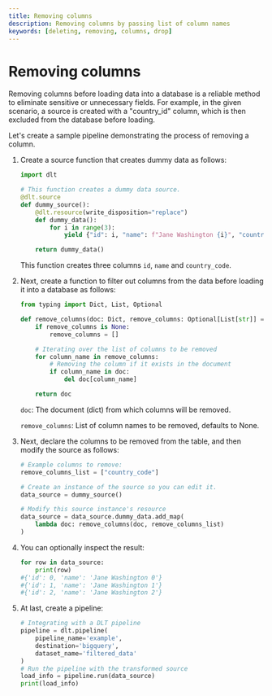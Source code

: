 ```yaml
---
title: Removing columns
description: Removing columns by passing list of column names
keywords: [deleting, removing, columns, drop]
---
```


# Removing columns

Removing columns before loading data into a database is a reliable method to eliminate sensitive or
unnecessary fields. For example, in the given scenario, a source is created with a "country_id" column,
which is then excluded from the database before loading.

Let's create a sample pipeline demonstrating the process of removing a column.

1. Create a source function that creates dummy data as follows:

   ```py
   import dlt

   # This function creates a dummy data source.
   @dlt.source
   def dummy_source():
       @dlt.resource(write_disposition="replace")
       def dummy_data():
           for i in range(3):
               yield {"id": i, "name": f"Jane Washington {i}", "country_code": 40 + i}

       return dummy_data()
   ```
   This function creates three columns `id`, `name` and `country_code`.

1. Next, create a function to filter out columns from the data before loading it into a database as follows:

   ```py
   from typing import Dict, List, Optional

   def remove_columns(doc: Dict, remove_columns: Optional[List[str]] = None) -> Dict:
       if remove_columns is None:
           remove_columns = []

       # Iterating over the list of columns to be removed
       for column_name in remove_columns:
           # Removing the column if it exists in the document
           if column_name in doc:
               del doc[column_name]

       return doc
   ```

   `doc`: The document (dict) from which columns will be removed.

   `remove_columns`: List of column names to be removed, defaults to None.

1. Next, declare the columns to be removed from the table, and then modify the source as follows:

   ```py
   # Example columns to remove:
   remove_columns_list = ["country_code"]

   # Create an instance of the source so you can edit it.
   data_source = dummy_source()

   # Modify this source instance's resource
   data_source = data_source.dummy_data.add_map(
       lambda doc: remove_columns(doc, remove_columns_list)
   )
   ```
1. You can optionally inspect the result:

   ```py
   for row in data_source:
       print(row)
   #{'id': 0, 'name': 'Jane Washington 0'}
   #{'id': 1, 'name': 'Jane Washington 1'}
   #{'id': 2, 'name': 'Jane Washington 2'}
   ```

1. At last, create a pipeline:

   ```py
   # Integrating with a DLT pipeline
   pipeline = dlt.pipeline(
       pipeline_name='example',
       destination='bigquery',
       dataset_name='filtered_data'
   )
   # Run the pipeline with the transformed source
   load_info = pipeline.run(data_source)
   print(load_info)
   ```

